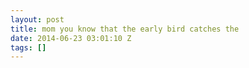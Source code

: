```yaml
---
layout: post
title: mom you know that the early bird catches the
date: 2014-06-23 03:01:10 Z
tags: []
---
```

